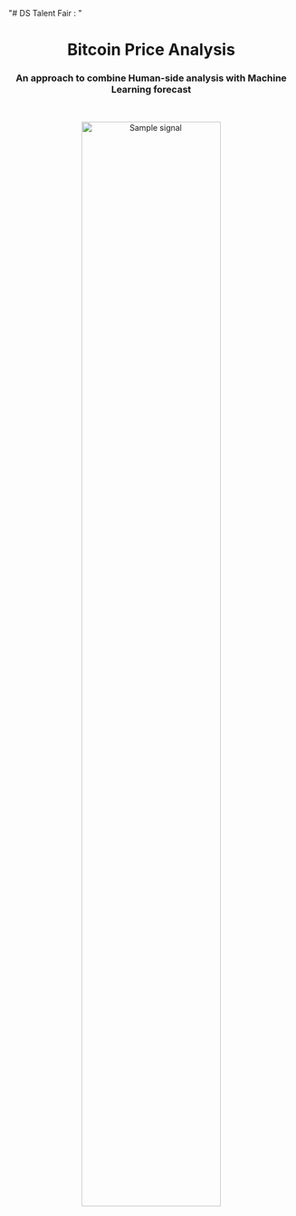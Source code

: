 "# DS Talent Fair : "

<h1 align="center"> Bitcoin Price Analysis</h1>
<h3 align="center"> An approach to combine Human-side analysis with Machine Learning forecast</h3>  
</br>

<p align="center"> 
  <img src="/image/header.png" alt="Sample signal" width="70%" height="70%">
</p>

